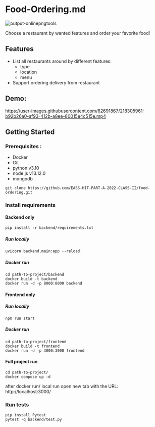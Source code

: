 # Food-Ordering.md
![output-onlinepngtools](https://user-images.githubusercontent.com/62691867/218306147-4175618d-2369-4e05-8908-b0031a9b355a.png)


Choose a restaurant by wanted features and order your favorite food!

## Features

- List all restaurants around by different features: 
	*  type
	* location
	* menu
- Support ordering delivery from restaurant
## Demo:
https://user-images.githubusercontent.com/62691867/218305961-b92b26a0-af93-412b-a8ee-80015e4c515e.mp4

## Getting Started
### Prerequisites :
- Docker
- Git
- python v3.10
- node.js v13.12.0
- mongodb

```
git clone https://github.com/EASS-HIT-PART-A-2022-CLASS-II/food-ordering.git
```
### Install requirements
#### Backend only
```
pip install -r backend/requirements.txt
```

##### Run locally
```
uvicorn backend.main:app --reload
```

##### Docker run
```
cd path-to-project/backend
docker build -t backend
docker run -d -p 8000:8000 backend
```

#### Frontend only
##### Run locally
```
npm run start
```
##### Docker run
```
cd path-to-project/frontend
docker build -t frontend
docker run -d -p 3000:3000 frontend
```
#### Full project run
```
cd path-to-project/
docker compose up -d
```


after docker run/ local run open new tab with the URL: http://localhost:3000/

### Run tests
```
pip install Pytest
pytest -q backend/test.py
```




